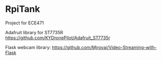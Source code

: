 # RpiTank
Project for ECE471

Adafruit library for ST7735R https://github.com/KYDronePilot/Adafruit_ST7735r

Flask webcam library: https://github.com/Mjrovai/Video-Streaming-with-Flask
